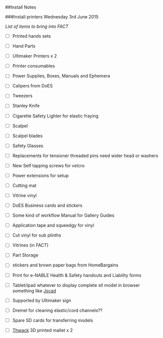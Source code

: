 ##Install Notes

###Install printers Wednesday 3rd June 2015

*List of items to bring into FACT*

 * [ ] Printed hands sets
 * [ ] Hand Parts
 * [ ] Ultimaker Printers x 2
 * [ ] Printer consumables
 * [ ] Power Supplies, Boxes, Manuals and Ephemera
 * [ ] Calipers from DoES
 * [ ] Tweezers
 * [ ] Stanley Knife
 * [ ] Cigarette Safety Lighter for elastic fraying
 * [ ] Scalpel
 * [ ] Scalpel blades
 * [ ] Safety Glasses
 * [ ] Replacements for tensioner threaded pins need wider head or washers
 * [ ] New Self tapping screws for velcro
 * [ ] Power extensions for setup
 * [ ] Cutting mat
 * [ ] Vitrine vinyl
 * [ ] DoES Business cards and stickers
 * [ ] Some kind of workflow Manual for Gallery Guides
 * [ ] Application tape and squeedgy for vinyl
 * [ ] Cut vinyl for sub plinths
 * [ ] Vitrines (in FACT)
 * [ ] Part Storage
 * [ ] stickers and brown paper bags from HomeBargains
 * [ ] Print for e-NABLE Health & Safety handouts and Liability forms
 * [ ] Tablet/ipad whatever to display complete stl model in browser something like [Jscad](http://openjscad.org/)
 * [ ] Supported by Ultimaker sign
 * [ ] Dremel for cleaning elastic/cord channels??
 * [ ] Spare SD cards for transferring models
 * [ ] [Thwack](http://www.thingiverse.com/thing:34404) 3D printed mallet x 2
 

 
